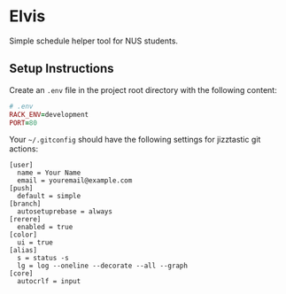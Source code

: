 Elvis
=====
Simple schedule helper tool for NUS students.

## Setup Instructions ##
Create an `.env` file in the project root directory with the following content:

```ruby
# .env
RACK_ENV=development
PORT=80
```
Your `~/.gitconfig` should have the following settings for jizztastic git actions:

```
[user]
  name = Your Name
  email = youremail@example.com
[push]
  default = simple
[branch]
  autosetuprebase = always
[rerere]
  enabled = true
[color]
  ui = true
[alias]
  s = status -s
  lg = log --oneline --decorate --all --graph
[core]
  autocrlf = input
```
